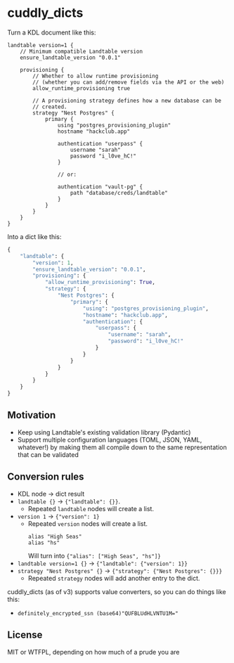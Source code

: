 # cuddly_dicts

Turn a KDL document like this:

```kdl
landtable version=1 {
    // Minimum compatible Landtable version
    ensure_landtable_version "0.0.1"
    
    provisioning {
        // Whether to allow runtime provisioning
        // (whether you can add/remove fields via the API or the web)
        allow_runtime_provisioning true
        
        // A provisioning strategy defines how a new database can be
        // created.
        strategy "Nest Postgres" {
            primary {
                using "postgres_provisioning_plugin"
                hostname "hackclub.app"
                
                authentication "userpass" {
                    username "sarah"
                    password "i_l0ve_hC!"
                }
                
                // or:
                
                authentication "vault-pg" {
                    path "database/creds/landtable"
                }
            }
        }
    }
}
```

Into a dict like this:

```py
{
    "landtable": {
        "version": 1,
        "ensure_landtable_version": "0.0.1",
        "provisioning": {
            "allow_runtime_provisioning": True,
            "strategy": {
                "Nest Postgres": {
                    "primary": {
                        "using": "postgres_provisioning_plugin",
                        "hostname": "hackclub.app",
                        "authentication": {
                            "userpass": {
                                "username": "sarah",
                                "password": "i_l0ve_hC!"
                            }
                        }
                    }
                }
            }
        }
    }
}
```

## Motivation

- Keep using Landtable's existing validation library (Pydantic)
- Support multiple configuration languages (TOML, JSON, YAML, whatever!)
  by making them all compile down to the same representation that can
  be validated

## Conversion rules

- KDL node -> dict result
- `landtable {}` -> `{"landtable": {}}`.
  - Repeated `landtable` nodes will create a list.
- `version 1` -> `{"version": 1}`
  - Repeated `version` nodes will create a list.
    ```
    alias "High Seas"
    alias "hs"
    ```
    Will turn into `{"alias": ["High Seas", "hs"]}`
- `landtable version=1 {}` -> `{"landtable": {"version": 1}}`
- `strategy "Nest Postgres" {}` -> `{"strategy": {"Nest Postgres": {}}}`
  - Repeated `strategy` nodes will add another entry to the dict.

cuddly_dicts (as of v3) supports value converters, so you can do things like this:

- `definitely_encrypted_ssn (base64)"QUFBLUdHLVNTU1M="`

## License

MIT or WTFPL, depending on how much of a prude you are